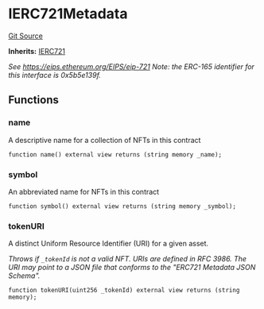 # IERC721Metadata
[Git Source](https://github.com/metacontract/mc/blob/b874bc295b567a7e9bd6d6c63dfe84df116a2f3a/src/devkit/Flattened.sol)

**Inherits:**
[IERC721](interface.IERC721.md)

*See https://eips.ethereum.org/EIPS/eip-721
Note: the ERC-165 identifier for this interface is 0x5b5e139f.*


## Functions
### name

A descriptive name for a collection of NFTs in this contract


```solidity
function name() external view returns (string memory _name);
```

### symbol

An abbreviated name for NFTs in this contract


```solidity
function symbol() external view returns (string memory _symbol);
```

### tokenURI

A distinct Uniform Resource Identifier (URI) for a given asset.

*Throws if `_tokenId` is not a valid NFT. URIs are defined in RFC
3986. The URI may point to a JSON file that conforms to the "ERC721
Metadata JSON Schema".*


```solidity
function tokenURI(uint256 _tokenId) external view returns (string memory);
```

